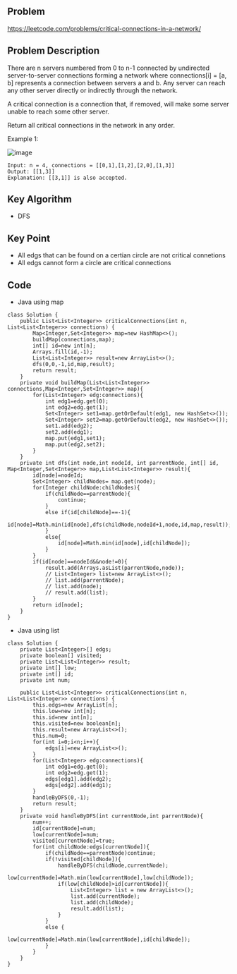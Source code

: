 ## Problem

https://leetcode.com/problems/critical-connections-in-a-network/

## Problem Description

There are n servers numbered from 0 to n-1 connected by undirected server-to-server connections forming a network where connections[i] = [a, b] represents a connection between servers a and b. Any server can reach any other server directly or indirectly through the network.

A critical connection is a connection that, if removed, will make some server unable to reach some other server.

Return all critical connections in the network in any order.

Example 1:

![image](https://assets.leetcode.com/uploads/2019/09/03/1537_ex1_2.png)

```
Input: n = 4, connections = [[0,1],[1,2],[2,0],[1,3]]
Output: [[1,3]]
Explanation: [[3,1]] is also accepted.
```

## Key Algorithm

- DFS

## Key Point

- All edgs that can be found on a certian circle are not critical connetions
- All edgs cannot form a circle are critical connections

## Code

- Java using map

```
class Solution {
    public List<List<Integer>> criticalConnections(int n, List<List<Integer>> connections) {
        Map<Integer,Set<Integer>> map=new HashMap<>();
        buildMap(connections,map);
        int[] id=new int[n];
        Arrays.fill(id,-1);
        List<List<Integer>> result=new ArrayList<>();
        dfs(0,0,-1,id,map,result);
        return result;
    }
    private void buildMap(List<List<Integer>> connections,Map<Integer,Set<Integer>> map){
        for(List<Integer> edg:connections){
            int edg1=edg.get(0);
            int edg2=edg.get(1);
            Set<Integer> set1=map.getOrDefault(edg1, new HashSet<>());
            Set<Integer> set2=map.getOrDefault(edg2, new HashSet<>());
            set1.add(edg2);
            set2.add(edg1);
            map.put(edg1,set1);
            map.put(edg2,set2);
        }
    }
    private int dfs(int node,int nodeId, int parrentNode, int[] id, Map<Integer,Set<Integer>> map,List<List<Integer>> result){
        id[node]=nodeId;
        Set<Integer> childNodes= map.get(node);
        for(Integer childNode:childNodes){
            if(childNode==parrentNode){
                continue;
            }
            else if(id[childNode]==-1){
                id[node]=Math.min(id[node],dfs(childNode,nodeId+1,node,id,map,result));
            }
            else{
                id[node]=Math.min(id[node],id[childNode]);
            }
        }
        if(id[node]==nodeId&&node!=0){
            result.add(Arrays.asList(parrentNode,node));
            // List<Integer> list=new ArrayList<>();
            // list.add(parrentNode);
            // list.add(node);
            // result.add(list);
        }
        return id[node];
    }
}
```

- Java using list

```
class Solution {
    private List<Integer>[] edgs;
    private boolean[] visited;
    private List<List<Integer>> result;
    private int[] low;
    private int[] id;
    private int num;

    public List<List<Integer>> criticalConnections(int n, List<List<Integer>> connections) {
        this.edgs=new ArrayList[n];
        this.low=new int[n];
        this.id=new int[n];
        this.visited=new boolean[n];
        this.result=new ArrayList<>();
        this.num=0;
        for(int i=0;i<n;i++){
            edgs[i]=new ArrayList<>();
        }
        for(List<Integer> edg:connections){
            int edg1=edg.get(0);
            int edg2=edg.get(1);
            edgs[edg1].add(edg2);
            edgs[edg2].add(edg1);
        }
        handleByDFS(0,-1);
        return result;
    }
    private void handleByDFS(int currentNode,int parrentNode){
        num++;
        id[currentNode]=num;
        low[currentNode]=num;
        visited[currentNode]=true;
        for(int childNode:edgs[currentNode]){
            if(childNode==parrentNode)continue;
            if(!visited[childNode]){
                handleByDFS(childNode,currentNode);
                low[currentNode]=Math.min(low[currentNode],low[childNode]);
                if(low[childNode]>id[currentNode]){
                    List<Integer> list = new ArrayList<>();
                    list.add(currentNode);
                    list.add(childNode);
                    result.add(list);
                }
            }
            else {
                low[currentNode]=Math.min(low[currentNode],id[childNode]);
            }
        }
    }
}
```
